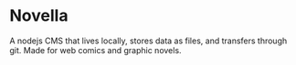 Novella
=======

A nodejs CMS that lives locally, stores data as files, and transfers through git. Made for web comics and graphic novels.
